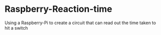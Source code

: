 # Raspberry-Reaction-time
Using a Raspberry-Pi to create a circuit that can read out the time taken to hit a switch
